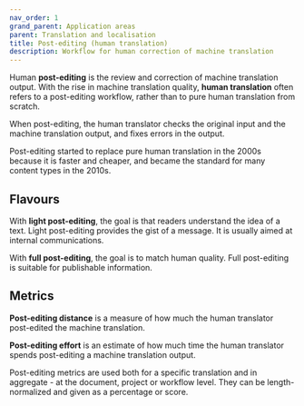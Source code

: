 ```yaml
---
nav_order: 1
grand_parent: Application areas
parent: Translation and localisation
title: Post-editing (human translation)
description: Workflow for human correction of machine translation
---
```


Human **post-editing** is the review and correction of machine translation output.
With the rise in machine translation quality, **human translation** often refers to a post-editing workflow, rather than to pure human translation from scratch.

When post-editing, the human translator checks the original input and the machine translation output, and fixes errors in the output.

Post-editing started to replace pure human translation in the 2000s because it is faster and cheaper, and became the standard for many content types in the 2010s.

## Flavours

With **light post-editing**, the goal is that readers understand the idea of a text.
Light post-editing provides the gist of a message.
It is usually aimed at internal communications.

With **full post-editing**, the goal is to match human quality.
Full post-editing is suitable for publishable information.

## Metrics

**Post-editing distance** is a measure of how much the human translator post-edited the machine translation.

**Post-editing effort** is an estimate of how much time the human translator spends post-editing a machine translation output.

Post-editing metrics are used both for a specific translation and in aggregate - at the document, project or workflow level.
They can be length-normalized and given as a percentage or score.
